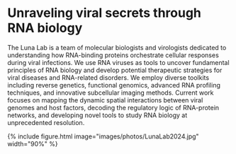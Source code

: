 ---
---

# Unraveling viral secrets through RNA biology
The Luna Lab is a team of molecular biologists and virologists dedicated to understanding how RNA-binding proteins orchestrate cellular responses during viral infections. We use RNA viruses as tools to uncover fundamental principles of RNA biology and develop potential therapeutic strategies for viral diseases and RNA-related disorders. We employ diverse toolkits including reverse genetics, functional genomics, advanced RNA profiling techniques, and innovative subcellular imaging methods. Current work focuses on mapping the dynamic spatial interactions between viral genomes and host factors, decoding the regulatory logic of RNA-protein networks, and developing novel tools to study RNA biology at unprecedented resolution.

{%
  include figure.html
  image="images/photos/LunaLab2024.jpg"
  width="90%"
%}